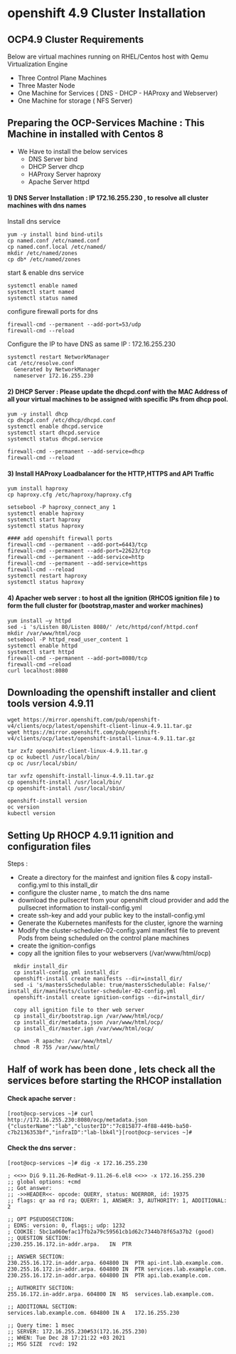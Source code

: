 # openshift 4.9 Cluster Installation

## OCP4.9 Cluster Requirements
Below are virtual machines running on RHEL/Centos host with Qemu Virtualization Engine
  - Three Control Plane Machines
  - Three Master Node
  - One Machine for Services ( DNS - DHCP - HAProxy and Webserver) 
  - One Machine for storage ( NFS Server)

## Preparing the OCP-Services Machine : This Machine in installed with Centos 8
  - We Have to install the below services
    - DNS Server bind
    - DHCP Server dhcp
    - HAProxy Server haproxy
    - Apache Server httpd

#### 1) DNS Server Installation : IP 172.16.255.230 , to resolve all cluster machines with dns names
Install dns service
  ``` 
  yum -y install bind bind-utils
  cp named.conf /etc/named.conf
  cp named.conf.local /etc/named/
  mkdir /etc/named/zones
  cp db* /etc/named/zones
  ```

start & enable dns service
```
systemctl enable named
systemctl start named
systemctl status named
```
configure firewall ports for dns
```
firewall-cmd --permanent --add-port=53/udp
firewall-cmd --reload
```
Configure the IP to have DNS as same IP : 172.16.255.230
```
systemctl restart NetworkManager
cat /etc/resolve.conf
  Generated by NetworkManager
  nameserver 172.16.255.230
```

#### 2) DHCP Server : Please update the dhcpd.conf with the MAC Address of all your virtual machines to be assigned with specific IPs from dhcp pool.
```
yum -y install dhcp
cp dhcpd.conf /etc/dhcp/dhcpd.conf
systemctl enable dhcpd.service
systemctl start dhcpd.service
systemctl status dhcpd.service

firewall-cmd --permanent --add-service=dhcp
firewall-cmd --reload
```
#### 3) Install HAProxy Loadbalancer for the HTTP,HTTPS and API Traffic 
```
yum install haproxy
cp haproxy.cfg /etc/haproxy/haproxy.cfg

setsebool -P haproxy_connect_any 1
systemctl enable haproxy
systemctl start haproxy
systemctl status haproxy

#### add openshift firewall ports
firewall-cmd --permanent --add-port=6443/tcp
firewall-cmd --permanent --add-port=22623/tcp
firewall-cmd --permanent --add-service=http
firewall-cmd --permanent --add-service=https
firewall-cmd --reload
systemctl restart haproxy
systemctl status haproxy
```
#### 4) Apacher web server : to host all the ignition (RHCOS ignition file ) to form the full cluster for (bootstrap,master and worker machines)
```
yum install –y httpd
sed -i 's/Listen 80/Listen 8080/' /etc/httpd/conf/httpd.conf
mkdir /var/www/html/ocp
setsebool -P httpd_read_user_content 1
systemctl enable httpd
systemctl start httpd
firewall-cmd --permanent --add-port=8080/tcp
firewall-cmd –reload
curl localhost:8080
```

## Downloading the openshift installer and client tools version 4.9.11
```
wget https://mirror.openshift.com/pub/openshift-v4/clients/ocp/latest/openshift-client-linux-4.9.11.tar.gz
wget https://mirror.openshift.com/pub/openshift-v4/clients/ocp/latest/openshift-install-linux-4.9.11.tar.gz

tar zxfz openshift-client-linux-4.9.11.tar.g
cp oc kubectl /usr/local/bin/
cp oc /usr/local/sbin/

tar xvfz openshift-install-linux-4.9.11.tar.gz
cp openshift-install /usr/local/bin/
cp openshift-install /usr/local/sbin/

openshift-install version
oc version
kubectl version
```

## Setting Up RHOCP 4.9.11 ignition and configuration files
Steps :
  - Create a directory for the mainfest and ignition files & copy install-config.yml to this install_dir
  - configure the cluster name , to match the dns name
  - download the pullsecret from your openshift cloud provider and add the pullsecret information to install-config.yml
  - create ssh-key and add your public key to the install-config.yml
  - Generate the Kubernetes manifests for the cluster, ignore the warning
  - Modify the cluster-scheduler-02-config.yaml manifest file to prevent Pods from being scheduled on the control plane machines
  - create the ignition-configs
  - copy all the ignition files to your webservers (/var/www/html/ocp)
```
  mkdir install_dir
  cp install-config.yml install_dir
  openshift-install create manifests --dir=install_dir/
  sed -i 's/mastersSchedulable: true/mastersSchedulable: False/' install_dir/manifests/cluster-scheduler-02-config.yml
  openshift-install create ignition-configs --dir=install_dir/

  copy all ignition file to ther web server
  cp install_dir/bootstrap.ign /var/www/html/ocp/
  cp install_dir/metadata.json /var/www/html/ocp/
  cp install_dir/master.ign /var/www/html/ocp/

  chown -R apache: /var/www/html/
  chmod -R 755 /var/www/html/

```
## Half of work has been done , lets check all the services before starting the RHCOP installation
#### Check apache server :
```
[root@ocp-services ~]# curl http://172.16.255.230:8080/ocp/metadata.json
{"clusterName":"lab","clusterID":"7c815877-4f88-449b-ba50-c7b2136353bf","infraID":"lab-lbk4l"}[root@ocp-services ~]# 
```

#### Check the dns server :
```
[root@ocp-services ~]# dig -x 172.16.255.230

; <<>> DiG 9.11.26-RedHat-9.11.26-6.el8 <<>> -x 172.16.255.230
;; global options: +cmd
;; Got answer:
;; ->>HEADER<<- opcode: QUERY, status: NOERROR, id: 19375
;; flags: qr aa rd ra; QUERY: 1, ANSWER: 3, AUTHORITY: 1, ADDITIONAL: 2

;; OPT PSEUDOSECTION:
; EDNS: version: 0, flags:; udp: 1232
; COOKIE: 5bc1a060efac17fb2a79c59561cb1d62c7344b78f65a37b2 (good)
;; QUESTION SECTION:
;230.255.16.172.in-addr.arpa.	IN	PTR

;; ANSWER SECTION:
230.255.16.172.in-addr.arpa. 604800 IN	PTR	api-int.lab.example.com.
230.255.16.172.in-addr.arpa. 604800 IN	PTR	services.lab.example.com.
230.255.16.172.in-addr.arpa. 604800 IN	PTR	api.lab.example.com.

;; AUTHORITY SECTION:
255.16.172.in-addr.arpa. 604800	IN	NS	services.lab.example.com.

;; ADDITIONAL SECTION:
services.lab.example.com. 604800 IN	A	172.16.255.230

;; Query time: 1 msec
;; SERVER: 172.16.255.230#53(172.16.255.230)
;; WHEN: Tue Dec 28 17:21:22 +03 2021
;; MSG SIZE  rcvd: 192
```

